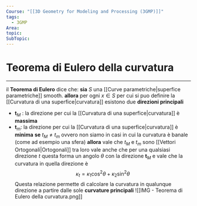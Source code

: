 ```yaml
---
Course: "[[3D Geometry for Modeling and Processing (3GMP)]]"
tags:
  - 3GMP
Area: 
topic: 
SubTopic: 
---
```


# Teorema di Eulero della curvatura
---
il **Teorema di Eulero** dice che:
**sia** $S$  una  [[Curve parametriche|superfice parametriche]] smooth.
**allora** per ogni $x \in S$ per cui si puo definire la [[Curvatura di una superfice|curvatura]] esistono due **direzioni principali**
- $\mathbf{t}_M$ : la direzione per cui la [[Curvatura di una superfice|curvatura]] è **massima**
- $\mathbf{t}_m$:  la direzione per cui la [[Curvatura di una superfice|curvatura]] è **minima**
 **se** $t_M\not=t_m$  ovvero non siamo in casi in cui la curvatura è banale (come ad esempio una sfera)
**allora** vale che $t_M$  e $t_m$ sono  [[Vettori Ortogonali|Ortogonali]] tra loro
vale anche che per una qualsiasi direzione $t$ questa forma un angolo $\theta$ con la direzione $\mathbf{t}_M$ e vale che la curvatura in quella direzione è $$
\kappa_t = \kappa_1 \cos^2 \theta + \kappa_2 \sin^2 \theta $$Questa relazione permette di calcolare la curvatura in qualunque direzione a partire dalle sole **curvature principali**
![[IMG - Teorema di Eulero della curvatura.png]]
